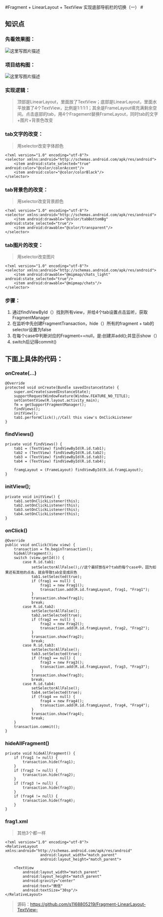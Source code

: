 #Fragment + LinearLayout + TextView 实现底部导航栏的切换（一）  #
## 知识点 ##
### 先看效果图： ###
![这里写图片描述](http://img.blog.csdn.net/20160907211842984)
### 项目结构图： ###
![这里写图片描述](http://img.blog.csdn.net/20160907211850765)
### 实现逻辑： ###
> 顶部是LinearLayout，里面放了TextView；底部是LinearLayout，里面水平放置了4个TextView，比例是1:1:1:1；其余是FrameLayout填充满剩余空间。点击底部的tab，用4个Fragement替换FrameLayout，同时tab的文字+图片+背景色改变

### tab文字的改变： ###
> 用selector改变字体颜色

```
<?xml version="1.0" encoding="utf-8"?>
<selector xmlns:android="http://schemas.android.com/apk/res/android">
    <item android:state_selected="true" android:color="@color/colorAccent"/>
    <item android:color="@color/colorBlack"/>
</selector>
```

### tab背景色的改变： ###
> 用selector改变背景颜色

```
<?xml version="1.0" encoding="utf-8"?>
<selector xmlns:android="http://schemas.android.com/apk/res/android">
    <item android:drawable="@color/tabBottomBg" android:state_selected="true"/>
    <item android:drawable="@color/transparent"/>
</selector>
```

### tab图片的改变： ###
> 用selector改变图片

```
<?xml version="1.0" encoding="utf-8"?>
<selector xmlns:android="http://schemas.android.com/apk/res/android">
    <item android:drawable="@mipmap/chats_light" android:state_selected="true"/>
    <item android:drawable="@mipmap/chats"/>
</selector>
```

### 步骤： ###
1. 通过findViewById（）找到所有view，并给4个tab设置点击监听，获取FragmentManager
2. 在监听中先创建FragmentTransaction，hide（）所有的fragment + tab的selector设置为false
3. 在每个case中判断对应的Fragment==null，是:创建并add();并显示show（）
4. switch后记得commit()

## 下面上具体的代码： ##
### onCreate(...) ###

```
@Override
protected void onCreate(Bundle savedInstanceState) {
    super.onCreate(savedInstanceState);
    supportRequestWindowFeature(Window.FEATURE_NO_TITLE);
    setContentView(R.layout.activity_main);
    fm = getSupportFragmentManager();
    findViews();
    initView();
    tab1.performClick();//Call this view's OnClickListener
}
```
### findViews() ###
```
private void findViews() {
    tab1 = (TextView) findViewById(R.id.tab1);
    tab2 = (TextView) findViewById(R.id.tab2);
    tab3 = (TextView) findViewById(R.id.tab3);
    tab4 = (TextView) findViewById(R.id.tab4);

    framgLayout = (FrameLayout) findViewById(R.id.framgLayout);
}
```
### initView(); ###
```
private void initView() {
    tab1.setOnClickListener(this);
    tab2.setOnClickListener(this);
    tab3.setOnClickListener(this);
    tab4.setOnClickListener(this);
}
```
### onClick() ###
```
@Override
public void onClick(View view) {
    transaction = fm.beginTransaction();
    hideAllFragment();
    switch (view.getId()) {
        case R.id.tab1:
            setSelectorAllFalse();//这个最好放在4个tab的每个case中，因为如果还有其他的点击，就会导致tab全变成灰色
            tab1.setSelected(true);
            if (frag1 == null) {
                frag1 = new Frag1();
                transaction.add(R.id.framgLayout, frag1, "Frag1");
            }
            transaction.show(frag1);
            break;
        case R.id.tab2:
            setSelectorAllFalse();
            tab2.setSelected(true);
            if (frag2 == null) {
                frag2 = new Frag2();
                transaction.add(R.id.framgLayout, frag2, "Frag2");
            }
            transaction.show(frag2);
            break;
        case R.id.tab3:
            setSelectorAllFalse();
            tab3.setSelected(true);
            if (frag3 == null) {
                frag3 = new Frag3();
                transaction.add(R.id.framgLayout, frag3, "Frag3");
            }
            transaction.show(frag3);
            break;
        case R.id.tab4:
            setSelectorAllFalse();
            tab4.setSelected(true);
            if (frag4 == null) {
                frag4 = new Frag4();
                transaction.add(R.id.framgLayout, frag4, "Frag4");
            }
            transaction.show(frag4);
            break;
    }
    transaction.commit();
}
```
### hideAllFragment() ###
```
private void hideAllFragment() {
    if (frag1 != null) {
        transaction.hide(frag1);
    }
    if (frag2 != null) {
        transaction.hide(frag2);
    }
    if (frag3 != null) {
        transaction.hide(frag3);
    }
    if (frag4 != null) {
        transaction.hide(frag4);
    }
}
```
### frag1.xml ###
> 其他3个都一样

```
<?xml version="1.0" encoding="utf-8"?>
<RelativeLayout xmlns:android="http://schemas.android.com/apk/res/android"
                android:layout_width="match_parent"
                android:layout_height="match_parent">

    <TextView
        android:layout_width="match_parent"
        android:layout_height="match_parent"
        android:gravity="center"
        android:text="微信"
        android:textSize="30sp"/>
</RelativeLayout>

```

> 源码：https://github.com/s1168805219/Fragment-LinearLayout-TextView-